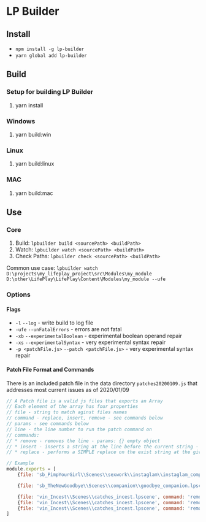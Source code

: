 # LP Builder
## Install
* `npm install -g lp-builder`
* `yarn global add lp-builder`

## Build
### Setup for building LP Builder
1. yarn install
### Windows
1. yarn build:win 
### Linux
1. yarn build:linux
### MAC
1. yarn build:mac

## Use
### Core
1. Build: `lpbuilder build <sourcePath> <buildPath>`
2. Watch: `lpbuilder watch <sourcePath> <buildPath>`
3. Check Paths: `lpbuilder check <sourcePath> <buildPath>`

Common use case: `lpbuilder watch D:\projects\my_lifeplay_project\src\Modules\my_module D:\other\LifePlay\LifePlay\Content\Modules\my_module --ufe`

### Options
#### Flags
  * `-l` `--log` - write build to log file
  * `-ufe` `--unFatalErrors` - errors are not fatal
  * `-xb` `--experimentalBoolean` - experimental boolean operand repair
  * `-xs` `--experimentalSyntax` - very experimental syntax repair
  * `-p <patchFile.js>` `--patch <patchFile.js>` - very experimental syntax repair

#### Patch File Format and Commands
There is an included patch file in the data directory `patches20200109.js` that addresses most current issues as of 2020/01/09

```javascript
// A Patch file is a valid js files that exports an Array
// Each element of the array has four properties
// file - string to match aginst files names
// command - replace, insert, remove - see commands below
// params - see commands below
// line - the line number to run the patch command on
// commands:
// * remove - removes the line - params: {} empty object
// * insert - inserts a string at the line before the current string - params: {value: 'value to insert'}
// * replace - performs a SIMPLE replace on the exist string at the given line before the current string - params: {value: 'the value to replace', replacer: 'the replacement value'}

// Example
module.exports = [
    {file: 'sb_PimpYourGirl\\Scenes\\sexwork\\instaglam\\instaglam_companion.lpscene', command: 'replace', params: {value: 'Endif', replacer: ''}, line: 241},

    {file: 'sb_TheNewGoodbye\\Scenes\\companion\\goodbye_companion.lpscene', command: 'insert', params: {value: 'EndIf'}, line: 3531},

    {file: 'vin_Incest\\Scenes\\catches_incest.lpscene', command: 'remove', params: {}, line: 60},
    {file: 'vin_Incest\\Scenes\\catches_incest.lpscene', command: 'remove', params: {}, line: 61},
    {file: 'vin_Incest\\Scenes\\catches_incest.lpscene', command: 'remove', params: {}, line: 62},
]
```
